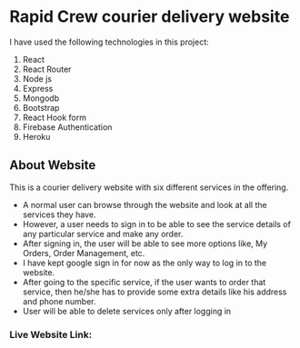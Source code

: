 # Rapid Crew courier delivery website

I have used the following technologies in this project:
1. React 
2. React Router
3. Node js
4. Express 
5. Mongodb
6. Bootstrap
7. React Hook form
8. Firebase Authentication
9. Heroku 

## About Website
This is a courier delivery website with six different services in the offering.
* A normal user can browse through the website and look at all the services they have. 
* However, a user needs to sign in to be able to see the service details of any particular service and make any order. 
* After signing in, the user will be able to see more options like, My Orders, Order Management, etc. 
* I have kept google sign in for now as the only way to log in to the website. 
* After going to the specific service, if the user wants to order that service, then he/she has to provide some extra details like his address and phone number. 
* User will be able to delete services only after logging in


### Live Website Link: 

